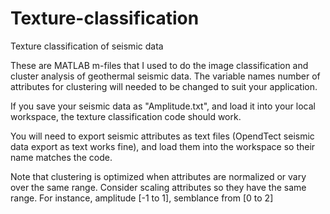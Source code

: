 Texture-classification
======================

Texture classification of seismic data

These are MATLAB m-files that I used to do the image classification and cluster analysis of geothermal seismic data. The variable names number of attributes for clustering will needed to be changed to suit your application.

If you save your seismic data as "Amplitude.txt", and load it into your local workspace, the texture classification code should work.

You will need to export seismic attributes as text files (OpendTect seismic data export as text works fine), and load them into the workspace so their name matches the code.

Note that clustering is optimized when attributes are normalized or vary over the same range. Consider scaling attributes so they have the same range. For instance, amplitude [-1 to 1], semblance from [0 to 2]
